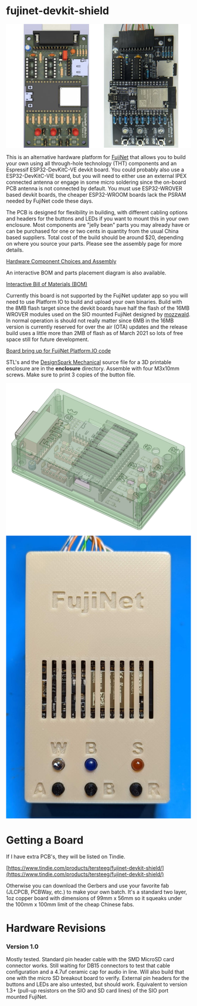 
# fujinet-devkit-shield

<img src="docs/combined-boards.jpg" alt="combined-boards" />

This is an alternative hardware platform for [FujiNet](https://fujinet.online/) that allows you to build your own using all through-hole technology (THT) components and an Espressif ESP32-DevKitC-VE devkit board.  You could probably also use a ESP32-DevKitC-VIE board, but you will need to either use an external IPEX connected antenna or engage in some micro soldering since the on-board PCB antenna is not connected by default. You must use ESP32-WROVER based devkit boards, the cheaper ESP32-WROOM boards lack the PSRAM needed by FujiNet code these days. 

The PCB is designed for flexibility in building, with different cabling options and headers for the buttons and LEDs if you want to mount this in your own enclosure. Most components are "jelly bean" parts you may already have or can be purchased for one or two cents in quantity from the usual China based suppliers.  Total cost of the build should be around $20, depending on where you source your parts.  Please see the assembly page for more details.

[Hardware Component Choices and Assembly](https://djtersteegc.github.io/fujinet-devkit-shield/assembly.html)

An interactive BOM and parts placement diagram is also available.

[Interactive Bill of Materials (BOM)](https://djtersteegc.github.io/fujinet-devkit-shield/ibom.html)

Currently this board is not supported by the FujiNet updater app so you will need to use Platform IO to build and upload your own binaries.  Build with the 8MB flash target since the devkit boards have half the flash of the 16MB WROVER modules used on the SIO mounted FujiNet designed by [mozzwald](https://github.com/mozzwald).  In normal operation is should not really matter since 6MB in the 16MB version is currently reserved for over the air (OTA) updates and the release build uses a little more than 2MB of flash as of March 2021 so lots of free space still for future development.

[Board bring up for FujiNet Platform.IO code](https://github.com/FujiNetWIFI/fujinet-platformio/wiki/Board-bring-up-for-FujiNet-Platform.IO-code)

STL's and the [DesignSpark Mechanical](https://www.rs-online.com/designspark/mechanical-software) source file for a 3D printable enclosure are in the **enclosure** directory. Assemble with four M3x10mm screws. Make sure to print 3 copies of the button file.

<img src="docs/designspark.jpg" alt="designspark" />



<img src="docs/enclosure.jpg" alt="enclosure" />

# Getting a Board

If I have extra PCB's, they will be listed on Tindie.

[https://www.tindie.com/products/tersteeg/fujinet-devkit-shield/](https://www.tindie.com/products/tersteeg/fujinet-devkit-shield/)

Otherwise you can download the Gerbers and use your favorite fab (JLCPCB, PCBWay, etc.) to make your own batch.  It's a standard two layer, 1oz copper board with dimensions of 99mm x 56mm so it squeaks under the 100mm x 100mm limit of the cheap Chinese fabs.

# Hardware Revisions

### Version 1.0

Mostly tested. Standard pin header cable with the SMD MicroSD card connector works.  Still waiting for DB15 connectors to test that cable configuration and a 4.7uf ceramic cap for audio in line. Will also build that one with the micro SD breakout board to verify.  External pin headers for the buttons and LEDs are also untested, but should work. Equivalent to version 1.3+ (pull-up resistors on the SIO and SD card lines) of the SIO port mounted FujiNet.
